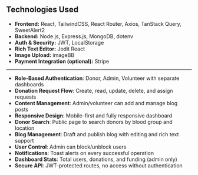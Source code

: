 ##  Technologies Used

- **Frontend:** React, TailwindCSS, React Router, Axios, TanStack Query, SweetAlert2
- **Backend:** Node.js, Express.js, MongoDB, dotenv
- **Auth & Security:** JWT, LocalStorage
- **Rich Text Editor:** Jodit React
- **Image Upload:** imageBB
- **Payment Integration (optional):** Stripe

---



-  **Role-Based Authentication**: Donor, Admin, Volunteer with separate dashboards
-  **Donation Request Flow**: Create, read, update, delete, and assign requests
-  **Content Management**: Admin/volunteer can add and manage blog posts
-  **Responsive Design**: Mobile-first and fully responsive dashboard
-  **Donor Search**: Public page to search donors by blood group and location
-  **Blog Management**: Draft and publish blog with editing and rich text support
- **User Control**: Admin can block/unblock users
- **Notifications**: Toast alerts on every successful operation
-  **Dashboard Stats**: Total users, donations, and funding (admin only)
-  **Secure API**: JWT-protected routes, no access without authentication
